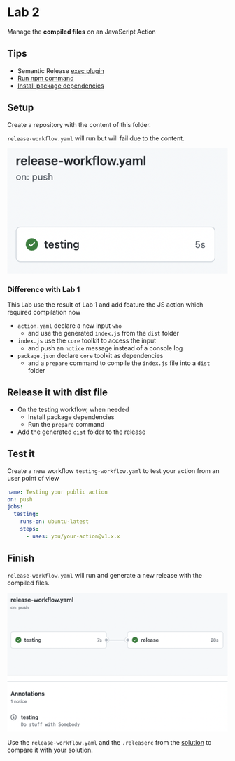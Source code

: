 # Lab 2

Manage the **compiled files** on an JavaScript Action

## Tips

- Semantic Release [exec plugin](https://github.com/semantic-release/exec)
- [Run npm command](https://docs.npmjs.com/cli/v8/commands/npm-run-script)
- [Install package dependencies](https://docs.npmjs.com/cli/v8/commands/npm-install)

## Setup

Create a repository with the content of this folder.

`release-workflow.yaml` will run but will fail due to the content.

![setup result](../assets/images/lifecycle-lab1-setup-result.png)

### Difference with Lab 1

This Lab use the result of Lab 1 and add feature the JS action which required compilation now

- `action.yaml` declare a new input `who`
  - and use the generated `index.js` from the `dist` folder
- `index.js` use the `core` toolkit to access the input
  - and push an `notice` message instead of a console log
- `package.json` declare `core` toolkit as dependencies
  - and a `prepare` command to compile the `index.js` file into a `dist` folder

## Release it with dist file

- On the testing workflow, when needed
  - Install package dependencies
  - Run the `prepare` command
- Add the generated `dist` folder to the release

## Test it

Create a new workflow `testing-workflow.yaml` to test your action from an user point of view
  
  ```yaml
  name: Testing your public action
  on: push
  jobs:
    testing:
      runs-on: ubuntu-latest
      steps:
        - uses: you/your-action@v1.x.x
  ```

## Finish

`release-workflow.yaml` will run and generate a new release with the compiled files.

![finish result](../assets/images/lifecycle-lab2-finish-result.png)

Use the `release-workflow.yaml` and the `.releaserc` from the [solution](https://github.com/sfeir-open-source/sfeir-school-github-action-dev/tree/main/steps/50-lifecycle-lab2-dist-solution) to compare it with your solution.
